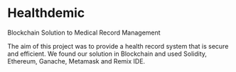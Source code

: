 # Healthdemic
Blockchain Solution to Medical Record Management 

The aim of this project was to provide a health record system that is secure and efficient. We found our solution in Blockchain and used Solidity, Ethereum, Ganache, Metamask and Remix IDE. 
